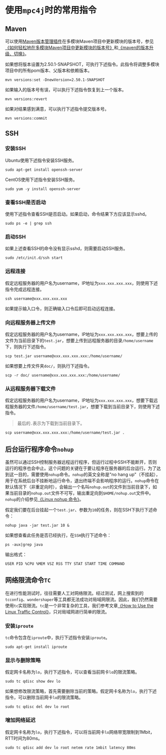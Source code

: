 # 使用`mpc4j`时的常用指令

## Maven

可以使用[Maven版本管理插件](http://www.mojohaus.org/versions-maven-plugin/)在多模块Maven项目中更新模块的版本号，参见[《如何轻松地在多模块Maven项目中更新模块的版本号》](https://segmentfault.com/a/1190000021421931)和[《maven的版本升级、切换》](https://my.oschina.net/dylw/blog/896906)。

如果想将版本设置为2.50.1-SNAPSHOT，可执行下述指令。此指令将调整多模块项目中的所有pom版本、父版本和依赖版本。

```shell
mvn versions:set -DnewVersion=2.50.1-SNAPSHOT
```

如果输入的版本号有误，可以执行下述指令恢复到上一个版本。

```shell
mvn versions:revert
```

如果对结果感到满意，可以执行下述指令提交版本号。

```shell
mvn versions:commit
```

## SSH

### 安装SSH

Ubuntu使用下述指令安装SSH服务。

```shell
sudo apt-get install openssh-server
```

CentOS使用下述指令安装SSH服务。

```shell
sudo yum -y install openssh-server
```

### 查看SSH是否启动

使用下述指令查看SSH是否启动。如果启动，命令结果下方应该显示sshd。

```shell
sudo ps -e | grep ssh
```

### 启动SSH

如果上述查看SSH的命令没有显示sshd，则需要启动SSH服务。

```shell
sudo /etc/init.d/ssh start
```

### 远程连接

假定远程服务器的用户名为username，IP地址为`xxx.xxx.xxx.xxx`，则使用下述指令完成远程连接。

```shell
ssh username@xxx.xxx.xxx.xxx
```

如果提示输入口令，则正确输入口令后即可启动远程连接。

### 向远程服务器上传文件

假定远程服务器的用户名为username，IP地址为`xxx.xxx.xxx.xxx`，想要上传的文件为当前目录下的`test.jar`，想要上传到远程服务器的目录`/home/username`下，则执行下述指令。

```shell
scp test.jar username@xxx.xxx.xxx.xxx:/home/username/
```

如果想要上传文件夹`doc/`，则执行下述指令。

```shell
scp -r doc/ username@xxx.xxx.xxx.xxx:/home/username/
```

### 从远程服务器下载文件

假定远程服务器的用户名为username，IP地址为`xxx.xxx.xxx.xxx`，想要下载远程服务器的文件`/home/username/test.jar`，想要下载到当前目录下，则使用下述指令。

>  最后的`.`表示为下载到当前目录下。

```shell
scp username@xxx.xxx.xxx.xxx:/home/username/test.jar .
```

## 后台运行程序命令`nohup`

虽然可以通过SSH控制服务器远程运行程序，但运行过程中SSH不能断开，否则运行的程序也会中止。这个问题的关键在于要让程序在服务器的后台运行。为了达到这一目的，需要使用`nohup`命令。`nohup`的英文全称是"no hang up"（不挂起），用于在系统后台不挂断地运行命令，退出终端不会影响程序的运行。`nohup`命令在默认情况下（非重定向时），会输出一个名叫`nohup.out`的文件到当前目录下，如果当前目录的`nohup.out`文件不可写，输出重定向到`$HOME/nohup.out`文件中。`nohup`的介绍参见[《Linux nohup 命令》](https://www.runoob.com/linux/linux-comm-nohup.html)。

假定我们要在后台挂起一个`test.jar`、参数为`10`的任务，则在SSH下执行下述命令：

```shell
nohup java -jar test.jar 10 &
```

如果想查看此任务是否已经执行，在`SSH`执行下述命令：

```shell
ps -aux|grep java
```

输出格式：
```text
USER PID %CPU %MEM VSZ RSS TTY STAT START TIME COMMAND
```

## 网络限流命令`TC`

在进行性能测试时，往往需要人工对网络限流。经过测试，网上搜索到的`tcconfig`、`wondershaper`等工具都无法成功对局域网限流。因此，我们仍然需要使用`tc`实现限流。`tc`是一个非常复杂的工具，我们参考文章[《How to Use the Linux Traffic Control》](https://netbeez.net/blog/how-to-use-the-linux-traffic-control/)，只对局域网进行简单的限流。

### 安装`iproute`

`tc`命令包含在`iproute`中，执行下述指令安装`iproute`。

```shell
sudo apt-get install iproute
```

### 显示与删除策略

假定网卡名称为`lo`，执行下述指令，可以查看当前网卡`lo`的限流策略。

```shell
sudo tc qdisc show dev lo
```

如果想修改限流策略，首先需要删除当前的策略。假定网卡名称为`lo`，执行下述指令，可以删除当前网卡`lo`的限流策略。

```shell
sudo tc qdisc del dev lo root
```

### 增加网络延迟

假定网卡名称为`lo`，执行下述指令，可以将当前网卡`lo`网络带宽限制到1Mbit，RTT时间为80ms。

```shell
sudo tc qdisc add dev lo root netem rate 1mbit latency 80ms
```